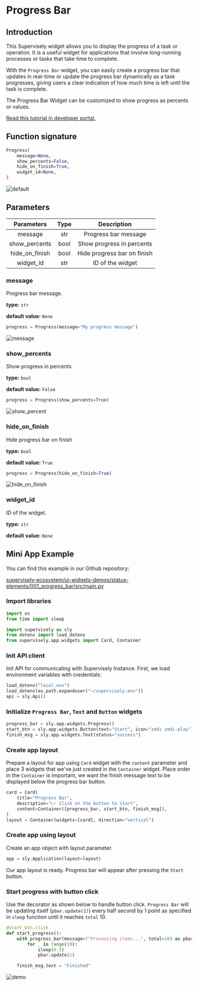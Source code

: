 # Progress Bar

## Introduction

This Supervisely widget allows you to display the progress of a task or operation. It is a useful widget for applications that involve long-running processes or tasks that take time to complete.

With the `Progress Bar` widget, you can easily create a progress bar that updates in real-time or update the progress bar dynamically as a task progresses, giving users a clear indication of how much time is left until the task is complete.

The Progress Bar Widget can be customized to show progress as percents or values.

[Read this tutorial in developer portal.](https://developer.supervisely.com/app-development/widgets/status-elements/progressbar)

## Function signature

```python
Progress(
    message=None,
    show_percents=False,
    hide_on_finish=True,
    widget_id=None,
)
```

![default](https://user-images.githubusercontent.com/48913536/202434648-cda78cff-0796-498b-b77e-8eb6e8909e9c.gif)

## Parameters

|   Parameters   | Type |         Description         |
| :------------: | :--: | :-------------------------: |
|    message     | str  |    Progress bar message     |
| show_percents  | bool |  Show progress in percents  |
| hide_on_finish | bool | Hide progress bar on finish |
|   widget_id    | str  |      ID of the widget       |

### message

Progress bar message.

**type:** `str`

**default value:** `None`

```python
progress = Progress(message="My progress message")
```

![message](https://user-images.githubusercontent.com/48913536/202438044-1b805dec-7e29-4969-867e-b9fc1d28cea4.gif)

### show_percents

Show progress in percents.

**type:** `bool`

**default value:** `False`

```python
progress = Progress(show_percents=True)

```

![show_percent](https://user-images.githubusercontent.com/48913536/202434656-3785abb8-b05b-46c1-a57f-e88349670300.gif)

### hide_on_finish

Hide progress bar on finish

**type:** `bool`

**default value:** `True`

```python
progress = Progress(hide_on_finish=True)
```

![hide_on_finish](https://user-images.githubusercontent.com/48913536/202434654-f2846a23-4bfd-4319-9cdd-3e047281a663.gif)

### widget_id

ID of the widget.

**type:** `str`

**default value:** `None`

## Mini App Example

You can find this example in our Github repository:

[supervisely-ecosystem/ui-widgets-demos/status-elements/001_progress_bar/src/main.py](<https://github.com/supervisely-ecosystem/ui-widgets-demos/blob/master/status elements/001_progress_bar/src/main.py>)

### Import libraries

```python
import os
from time import sleep

import supervisely as sly
from dotenv import load_dotenv
from supervisely.app.widgets import Card, Container
```

### Init API client

Init API for communicating with Supervisely Instance. First, we load environment variables with credentials:

```python
load_dotenv("local.env")
load_dotenv(os.path.expanduser("~/supervisely.env"))
api = sly.Api()
```

### Initialize `Progress Bar`, `Text` and `Button` widgets

```python
progress_bar = sly.app.widgets.Progress()
start_btn = sly.app.widgets.Button(text="Start", icon="zmdi zmdi-play")
finish_msg = sly.app.widgets.Text(status="success")
```

### Create app layout

Prepare a layout for app using `Card` widget with the `content` parameter and place 3 widgets that we've just created in the `Container` widget. Place order in the `Container` is important, we want the finish message text to be displayed below the progress bar button.

```python
card = Card(
    title="Progress Bar",
    description="👉 Click on the button to start",
    content=Container([progress_bar, start_btn, finish_msg]),
)
layout = Container(widgets=[card], direction="vertical")
```

### Create app using layout

Create an app object with layout parameter.

```python
app = sly.Application(layout=layout)
```

Our app layout is ready. Progress bar will appear after pressing the `Start` button.


### Start progress with button click

Use the decorator as shown below to handle button click.
`Progress Bar` will be updating itself (`pbar.update(1)`) every half second by 1 point as specified in `sleep` function until it reaches `total` 10.

```python
@start_btn.click
def start_progress():
    with progress_bar(message=f"Processing items...", total=10) as pbar:
        for _ in range(10):
            sleep(0.5)
            pbar.update(1)

    finish_msg.text = "Finished"
```

![demo](https://user-images.githubusercontent.com/48913536/202436155-e9721f44-916d-48c2-9c30-f43f41f4c9ba.gif)
